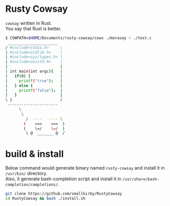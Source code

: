 # Rusty Cowsay
`cowsay` written in Rust.  
You say that Rust is better.  
  

```rusty-cowsay.sh
$ COWPATH=$HOME/Documents/rusty-cowsay/cows ./morasay < ./test.c
 ______________________
/ #include<stdio.h>     \
| #include<stdlib.h>    |
| #include<sys/types.h> |
| #include<unistd.h>    |
|                       |
| int main(int argc){   |
|   if(0) {             |
|     printf("true");   |
|   } else {            |
|     printf("false");  |
|   }                   |
\ }                     /
 ----------------------
      \
       \
         /  ----   ---- \
        (    ===    ===  )
        (    \=/    \=/  )
         \ @  _______ @  /
```

  
# build & install
Below command would generate binary named `rusty-cowsay` and install it in `/usr/bin/` directory.   
Also, it generate bash-completion script and install it in `/usr/share/bash-completion/completions/`.
```install.sh
git clone https://github.com/smallkirby/RustyCowsay
cd RustyCowsay && bash ./install.sh
```
